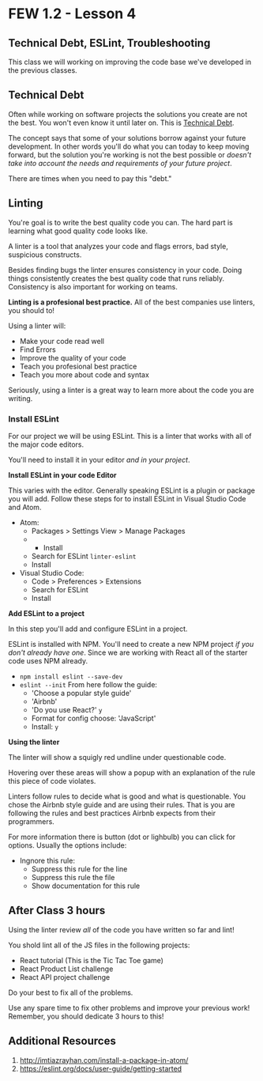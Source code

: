 # FEW 1.2 - Lesson 4

## Technical Debt, ESLint, Troubleshooting

This class we will working on improving the code base we've developed in the previous classes. 

## Technical Debt

Often while working on software projects the solutions you create are not the best. You won't even know it until later on. This is [Technical Debt](https://www.agilealliance.org/introduction-to-the-technical-debt-concept/).

The concept says that some of your solutions borrow against your future development. In other words you'll do what you can today to keep moving forward, but the solution you're working is not the best possible or _doesn't take into account the needs and requirements of your future project_. 

There are times when you need to pay this "debt." 

## Linting

You're goal is to write the best quality code you can. The hard part is learning what good quality code looks like. 

A linter is a tool that analyzes your code and flags errors, bad style, suspicious constructs. 

Besides finding bugs the linter ensures consistency in your code. Doing things consistently creates the best quality code that runs reliably. Consistency is also important for working on teams. 

**Linting is a profesional best practice.** All of the best companies use linters, you should to! 

Using a linter will: 

- Make your code read well
- Find Errors
- Improve the quality of your code
- Teach you profesional best practice
- Teach you more about code and syntax

Seriously, using a linter is a great way to learn more about the code you are writing. 

### Install ESLint

For our project we will be using ESLint. This is a linter that works with all of the major code editors. 

You'll need to install it in your editor _and in your project_. 

**Install ESLint in your code Editor**

This varies with the editor. Generally speaking ESLint is a plugin or package you will add. Follow these steps for to install ESLint in Visual Studio Code and Atom. 

- Atom: 
	- Packages > Settings View > Manage Packages 
	- + Install
	- Search for ESLint `linter-eslint`
	- Install 
- Visual Studio Code: 
	- Code > Preferences > Extensions
	- Search for ESLint
	- Install

**Add ESLint to a project**

In this step you'll add and configure ESLint in a project. 

ESLint is installed with NPM. You'll need to create a new NPM project _if you don't already have one_. Since we are working with  React all of the starter code uses NPM already. 

- `npm install eslint --save-dev`
- `eslint --init` From here follow the guide: 
	- 'Choose a popular style guide'
	- 'Airbnb'
	- 'Do you use React?' `y`
	- Format for config choose: 'JavaScript'
	- Install: `y`

**Using the linter**

The linter will show a squigly red undline under questionable code. 

Hovering over these areas will show a popup with an explanation of the rule this piece of code violates. 

Linters follow rules to decide what is good and what is questionable. You chose the Airbnb style guide and are using their rules. That is you are following the rules and best practices Airbnb expects from their programmers. 

For more information there is button (dot or lighbulb) you can click for options. Usually the options include: 

- Ingnore this rule: 
	- Suppress this rule for the line
	- Suppress this rule the file
	- Show documentation for this rule

## After Class 3 hours

Using the linter review _all_ of the code you have written so far and lint!

You shold lint all of the JS files in the following projects: 

- React tutorial (This is the Tic Tac Toe game)
- React Product List challenge
- React API project challenge

Do your best to fix all of the problems. 

Use any spare time to fix other problems and improve your previous work! Remember, you should dedicate 3 hours to this! 

## Additional Resources

1. http://imtiazrayhan.com/install-a-package-in-atom/
1. https://eslint.org/docs/user-guide/getting-started
